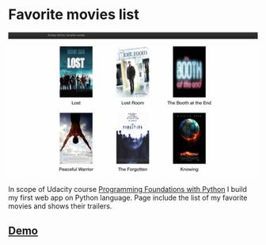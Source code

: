 # Favorite movies list

![](https://github.com/AndreyAzimov/Favorite-movies-list/blob/master/screen.jpg)

In scope of Udacity course [Programming Foundations with Python][udacity] I build my first web app on Python language.
Page include the list of my favorite movies and shows their trailers.

## [Demo][demo]

[udacity]: <https://www.udacity.com/course/programming-foundations-with-python--ud036>
[demo]: <http://devjoy.net>
